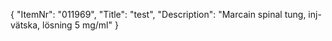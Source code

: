 {
  "ItemNr": "011969",
  "Title": "test",
  "Description": "Marcain spinal tung, inj-vätska, lösning 5 mg/ml"
}